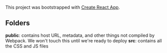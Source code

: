 This project was bootstrapped with [Create React App](https://github.com/facebook/create-react-app).

## Folders
**public**: contains host URL, metadata, and other things not compiled by Webpack. We won't touch this until we're ready to deploy
**src**: contains all the CSS and JS files